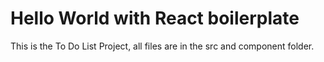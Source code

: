 # Hello World with React boilerplate

This is the To Do List Project, all files are in the src and component folder.
